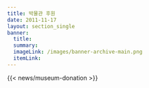 ```yaml
---
title: 박물관 후원
date: 2011-11-17
layout: section_single
banner:
  title:
  summary: 
  imageLink: /images/banner-archive-main.png
  itemLink:
---
```


{{< news/museum-donation >}}